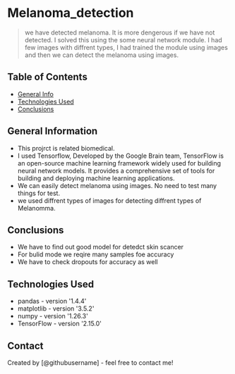 # Melanoma_detection
> we have detected melanoma. It is more dengerous if we have not detected. I solved this using the some neural network module. I had few images with diffrent types, I had trained the module using images and then we can detect the melanoma using images. 


## Table of Contents
* [General Info](#general-information)
* [Technologies Used](#technologies-used)
* [Conclusions](#conclusions)

<!-- You can include any other section that is pertinent to your problem -->

## General Information
- This projrct is related biomedical. 
- I used Tensorflow, Developed by the Google Brain team, TensorFlow is an open-source machine learning framework widely used for building neural network models. It provides a comprehensive set of tools for building and deploying machine learning applications.
- We can easily detect melanoma using images. No need to test many things for test.
- we used diffrent types of images for detecting diffrent types of Melanomma.

<!-- You don't have to answer all the questions - just the ones relevant to your project. -->

## Conclusions
- We have to find out good model for detedct skin scancer
- For bulid mode we reqire many samples foe accuracy 
- We have to check dropouts for accuracy as well

<!-- You don't have to answer all the questions - just the ones relevant to your project. -->


## Technologies Used
- pandas - version '1.4.4'
- matplotlib - version '3.5.2'
- numpy - version '1.26.3'
- TensorFlow - version '2.15.0'

<!-- As the libraries versions keep on changing, it is recommended to mention the version of library used in this project -->


## Contact
Created by [@githubusername] - feel free to contact me!


<!-- Optional -->
<!-- ## License -->
<!-- This project is open source and available under the [... License](). -->

<!-- You don't have to include all sections - just the one's relevant to your project -->
